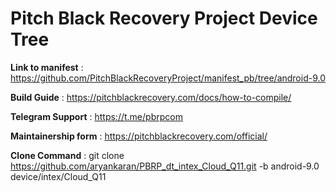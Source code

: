# Pitch Black Recovery Project Device Tree


<b>Link to manifest</b> :  https://github.com/PitchBlackRecoveryProject/manifest_pb/tree/android-9.0

<b>Build Guide</b> :  https://pitchblackrecovery.com/docs/how-to-compile/

<b>Telegram Support</b> :  https://t.me/pbrpcom

<b>Maintainership form</b> : https://pitchblackrecovery.com/official/


<b>Clone Command</b> :   git clone https://github.com/aryankaran/PBRP_dt_intex_Cloud_Q11.git -b android-9.0 device/intex/Cloud_Q11
